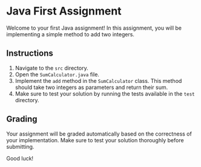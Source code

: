 # Java First Assignment

Welcome to your first Java assignment! In this assignment, you will be implementing a simple method to add two integers.

## Instructions

1. Navigate to the `src` directory.
2. Open the `SumCalculator.java` file.
3. Implement the `add` method in the `SumCalculator` class. This method should take two integers as parameters and return their sum.
4. Make sure to test your solution by running the tests available in the `test` directory.

## Grading

Your assignment will be graded automatically based on the correctness of your implementation. Make sure to test your solution thoroughly before submitting.

Good luck!

